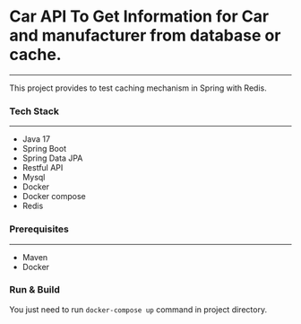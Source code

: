 # Car API To Get Information for Car and manufacturer from database or cache.

---
This project provides to test caching mechanism in Spring with Redis.

### Tech Stack

---
- Java 17
- Spring Boot
- Spring Data JPA
- Restful API
- Mysql
- Docker
- Docker compose
- Redis

### Prerequisites

---
- Maven
- Docker

### Run & Build

You just need to run `docker-compose up` command in project directory.
